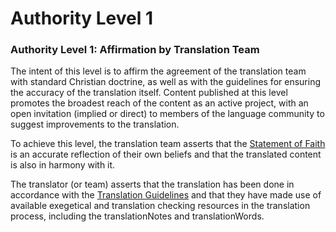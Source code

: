 # Authority Level 1 #

### Authority Level 1: Affirmation by Translation Team

The intent of this level is to affirm the agreement of the translation team with standard Christian doctrine, as well as with the guidelines for ensuring the accuracy of the translation itself. Content published at this level promotes the broadest reach of the content as an active project, with an open invitation (implied or direct) to members of the language community to suggest improvements to the translation.

To achieve this level, the translation team asserts that the [Statement of Faith](../../intro/statement-of-faith/01.md) is an accurate reflection of their own beliefs and that the translated content is also in harmony with it.

The translator (or team) asserts that the translation has been done in accordance with the [Translation Guidelines](../../intro/translation-guidelines/01.md) and that they have made use of available exegetical and translation checking resources in the translation process, including the translationNotes and translationWords.